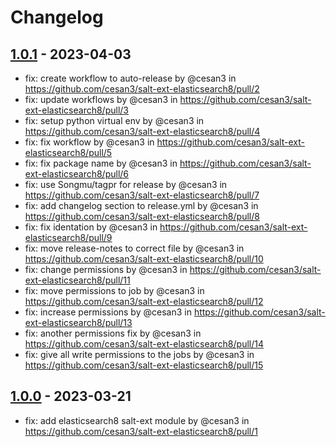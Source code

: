 # Changelog

## [1.0.1](https://github.com/cesan3/salt-ext-elasticsearch8/compare/1.0.0...1.0.1) - 2023-04-03
- fix: create workflow to auto-release by @cesan3 in https://github.com/cesan3/salt-ext-elasticsearch8/pull/2
- fix: update workflows by @cesan3 in https://github.com/cesan3/salt-ext-elasticsearch8/pull/3
- fix: setup python virtual env by @cesan3 in https://github.com/cesan3/salt-ext-elasticsearch8/pull/4
- fix: fix workflow by @cesan3 in https://github.com/cesan3/salt-ext-elasticsearch8/pull/5
- fix: fix package name by @cesan3 in https://github.com/cesan3/salt-ext-elasticsearch8/pull/6
- fix: use Songmu/tagpr for release by @cesan3 in https://github.com/cesan3/salt-ext-elasticsearch8/pull/7
- fix: add changelog section to release.yml by @cesan3 in https://github.com/cesan3/salt-ext-elasticsearch8/pull/8
- fix: fix identation by @cesan3 in https://github.com/cesan3/salt-ext-elasticsearch8/pull/9
- fix: move release-notes to correct file by @cesan3 in https://github.com/cesan3/salt-ext-elasticsearch8/pull/10
- fix: change permissions by @cesan3 in https://github.com/cesan3/salt-ext-elasticsearch8/pull/11
- fix: move permissions to job by @cesan3 in https://github.com/cesan3/salt-ext-elasticsearch8/pull/12
- fix: increase permissions by @cesan3 in https://github.com/cesan3/salt-ext-elasticsearch8/pull/13
- fix: another permissions fix by @cesan3 in https://github.com/cesan3/salt-ext-elasticsearch8/pull/14
- fix: give all write permissions to the jobs by @cesan3 in https://github.com/cesan3/salt-ext-elasticsearch8/pull/15

## [1.0.0](https://github.com/cesan3/salt-ext-elasticsearch8/commits/1.0.0) - 2023-03-21
- fix: add elasticsearch8 salt-ext module by @cesan3 in https://github.com/cesan3/salt-ext-elasticsearch8/pull/1
